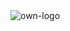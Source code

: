 
<img src="https://cdn.softwarecraft.co.za/assets/own-logo/logotiny.png" alt="own-logo"/>

<!---
CliffCrerar/CliffCrerar is a ✨ special ✨ repository because its `README.md` (this file) appears on your GitHub profile.
You can click the Preview link to take a look at your changes.
--->
